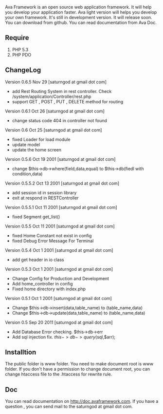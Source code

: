 Ava Framework is an open source web application framework. It will help you develop your application faster. Ava light version will helps you develop your own framework. It's still in development version. It will release soon. You can download from github. You can read documentation from Ava Doc.

## Require

 1. PHP 5.3
 2. PHP PDO


## ChangeLog
Version 0.6.5 Nov 29 [saturngod at gmail dot com]
* add Rest Routing System in rest controller. Check /system/application/Controller/rest.php
* support GET , POST , PUT , DELETE method for routing

Version 0.6.1 Oct 26 [saturngod at gmail dot com]

* change status code 404 in controller not found

Version 0.6 Oct 25 [saturngod at gmail dot com]

* fixed Loader for load module
* update model
* update the home screen

Version 0.5.6 Oct 19 2001 [saturngod at gmail dot com]

* change $this->db->where(field,data,equal) to $this->db(fiedl with condition,data)

Version 0.5.5.2 Oct 13 2001 [saturngod at gmail dot com]

* add session id in session library
* exit at respond in RESTController

Version 0.5.5.1 Oct 11 2001 [saturngod at gmail dot com]

* fixed Segment get_list()

Version 0.5.5 Oct 11 2001 [saturngod at gmail dot com]

* fixed Home Constant not exist in config
* fixed Debug Error Message For Terminal

Version 0.5.4 Oct 1 2001 [saturngod at gmail dot com]

* add get header in io class

Version 0.5.3 Oct 1 2001 [saturngod at gmail dot com]

* Change Config for Production and Development
* Add home_controller in config
* Fixed home directory with index.php

Version 0.5.1 Oct 1 2001 [saturngod at gmail dot com]

* Change $this->db->insert(data,table_name) to (table_name,data)
* Change $this->db->update(data,table_name) to (table_name,data)

Version 0.5 Sep 20 2011 [saturngod at gmail dot com]

* Add Database Error checking. $this->db->err
* Add sql injection fix. $this->db->query($sql,$arr);

## Installtion

The public folder is www folder. You need to make document root is www folder. If you don't have a permission to change document root, you can change htaccess file to the .htaccess for rewrite rule.

## Doc

You can read documentation on http://doc.avaframework.com. If you have a question , you can send mail to the saturngod at gmail dot com.